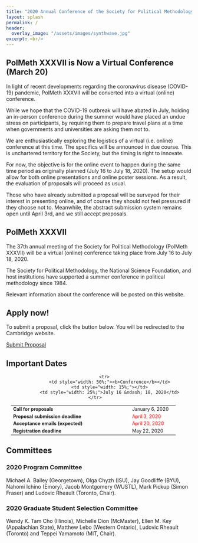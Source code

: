 ```yaml
---
title: "2020 Annual Conference of the Society for Political Methodology"
layout: splash
permalink: /
header:
  overlay_image: "/assets/images/synthwave.jpg"
excerpt: <br/>
---
```


<h2>PolMeth XXXVII is Now a Virtual Conference (March 20)</h2>

In light of recent developments regarding the coronavirus disease (COVID-19) pandemic, PolMeth XXXVII will be converted into a virtual (online) conference. 

While we hope that the COVID-19 outbreak will have abated in July, holding an in-person conference during the summer would have placed an undue stress on participants, by requiring them to prepare travel plans at a time when governments and universities are asking them not to.

We are enthusiastically exploring the logistics of a virtual (i.e. online) conference at this time.  The specifics will be announced in due course.  This is unchartered territory for the Society, but the timing is right to innovate.

For now, the objective is for the online event to happen during the same time period as originally planned (July 16 to July 18, 2020).  The setup would allow for both online presentations and online poster sessions.  As a result, the evaluation of proposals will proceed as usual. 

Those who have already submitted a proposal will be surveyed for their interest in presenting online, and of course they should not feel pressured if they choose not to.  Meanwhile, the abstract submission system remains open until April 3rd, and we still accept proposals.

<h2>PolMeth XXXVII</h2>

The 37th annual meeting of the Society for Political Methodology (PolMeth XXXVII) will be a virtual (online) conference taking place from July 16 to July 18, 2020.

The Society for Political Methodology, the National Science Foundation, and host institutions have supported a summer conference in political methodology since 1984.

Relevant information about the conference will be posted on this website.

<h2>Apply now!</h2>

To submit a proposal, click the button below.  You will be redirected to the Cambridge website.

<a href="https://www.cambridge.org/core/membership/spm/register" target="_blank" class="btn btn-lg btn--primary">Submit Proposal</a>

<h2 id="dates">Important Dates</h2>
<center>
<table style="width: 95%; font-size:90%">
    <tbody>
        <tr>
            <td style="width: 50%;"><b>Call for proposals</b></td>
            <td style="width: 15%;"></td>
            <td style="width: 25%;">January 6, 2020</td>
        </tr>
        <tr>
            <td style="width: 50%;"><b>Proposal submission deadline</b></td>
            <td style="width: 15%;"></td>
            <td style="width: 25%;"><font color="red">April 3, 2020</font></td>
        </tr>
        <tr>
            <td style="width: 50%;"><b>Acceptance emails (expected)</b><br/></td>
            <td style="width: 15%;"></td>
            <td style="width: 25%;"><font color="red">April 20, 2020</font></td>
        </tr>
        <tr>
            <td style="width: 50%;"><b>Registration deadline</b></td>
            <td style="width: 15%;"></td>
            <td style="width: 25%;">May 22, 2020</td>
        </tr>    

        <tr>
            <td style="width: 50%;"><b>Conference</b></td>
            <td style="width: 15%;"></td>
            <td style="width: 25%;">July 16 &ndash; 18, 2020</td>
        </tr>       
</tbody>
</table>
</center>

## Committees

<h3>2020 Program Committee</h3>

Michael A. Bailey (Georgetown), Olga Chyzh (ISU), Jay Goodliffe (BYU), Nahomi Ichino (Emory), Jacob Montgomery (WUSTL), Mark Pickup (Simon Fraser) and Ludovic Rheault (Toronto, Chair).

<h3>2020 Graduate Student Selection Committee</h3> 

Wendy K. Tam Cho (Illinois), Michelle Dion (McMaster), Ellen M. Key (Appalachian State), Matthew Lebo (Western Ontario), Ludovic Rheault (Toronto) and Teppei Yamamoto (MIT, Chair). 

